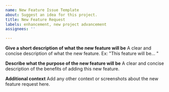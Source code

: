 ```yaml
---
name: New Feature Issue Template
about: Suggest an idea for this project.
title: New Feature Request
labels: enhancement, new project advancement
assignees: ''

---
```


**Give a short description of what the new feature will be**
A clear and concise description of what the new feature. Ex: "This feature will be... "

**Describe what the purpose of the new feature will be**
A clear and concise description of the benefits of adding this new feature.

**Additional context**
Add any other context or screenshots about the new feature request here.

